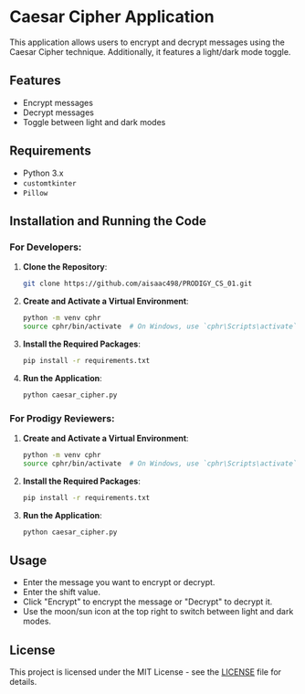 # Caesar Cipher Application

This application allows users to encrypt and decrypt messages using the Caesar Cipher technique. Additionally, it features a light/dark mode toggle.

## Features
- Encrypt messages
- Decrypt messages
- Toggle between light and dark modes

## Requirements
- Python 3.x
- `customtkinter`
- `Pillow`

## Installation and Running the Code

### For Developers:

1. **Clone the Repository**:
    ```sh
    git clone https://github.com/aisaac498/PRODIGY_CS_01.git
    ```

2. **Create and Activate a Virtual Environment**:
    ```sh
    python -m venv cphr
    source cphr/bin/activate  # On Windows, use `cphr\Scripts\activate`
    ```

3. **Install the Required Packages**:
    ```sh
    pip install -r requirements.txt
    ```

4. **Run the Application**:
    ```sh
    python caesar_cipher.py
    ```

### For Prodigy Reviewers:

1. **Create and Activate a Virtual Environment**:
    ```sh
    python -m venv cphr
    source cphr/bin/activate  # On Windows, use `cphr\Scripts\activate`
    ```

2. **Install the Required Packages**:
    ```sh
    pip install -r requirements.txt
    ```

3. **Run the Application**:
    ```sh
    python caesar_cipher.py
    ```

## Usage
- Enter the message you want to encrypt or decrypt.
- Enter the shift value.
- Click "Encrypt" to encrypt the message or "Decrypt" to decrypt it.
- Use the moon/sun icon at the top right to switch between light and dark modes.

## License
This project is licensed under the MIT License - see the [LICENSE](LICENSE) file for details.
